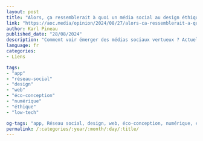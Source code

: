 ```yaml
---
layout: post
title: "Alors, ça ressemblerait à quoi un média social au design éthique ?"
link: "https://aoc.media/opinion/2024/08/27/alors-ca-ressemblerait-a-quoi-un-media-social-au-design-ethique"
author: Karl Pineau
published_date: "28/08/2024"
description: "Comment voir émerger des médias sociaux vertueux ? Actuellement, leurs interfaces sont conçues dans une optique de captation du temps et d’aliénation des utilisateurs. Plusieurs organisations comme l’association designers éthiques proposent des alternatives s’adaptant aux problématiques sociales et démocratiques."
language: fr
categories:
- Liens

tags:
- "app"
- "réseau-social"
- "design"
- "web"
- "éco-conception"
- "numérique"
- "éthique"
- "low-tech"

og-tags: "app, Réseau social, design, web, éco-conception, numérique, éthique, Low-tech"
permalink: /:categories/:year/:month/:day/:title/
---
```

